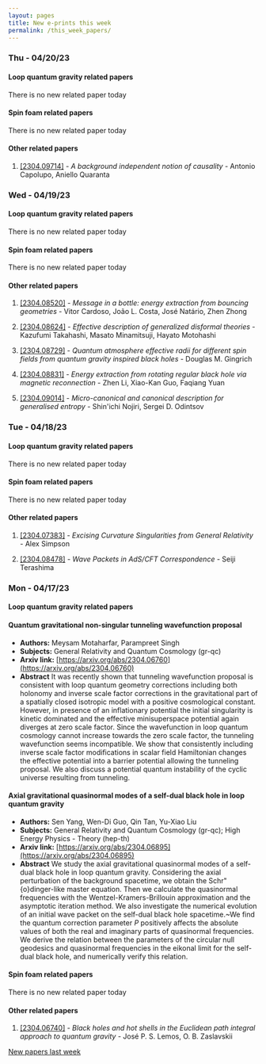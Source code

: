```yaml
---
layout: pages
title: New e-prints this week
permalink: /this_week_papers/
---
```




### Thu - 04/20/23

#### Loop quantum gravity related papers

There is no new related paper today 

#### Spin foam related papers

There is no new related paper today 



#### Other related papers

1. [[2304.09714]](https://arxiv.org/abs/2304.09714) - *A background independent notion of causality* - Antonio Capolupo, Aniello Quaranta



### Wed - 04/19/23

#### Loop quantum gravity related papers

There is no new related paper today 

#### Spin foam related papers

There is no new related paper today 



#### Other related papers

1. [[2304.08520]](https://arxiv.org/abs/2304.08520) - *Message in a bottle: energy extraction from bouncing geometries* - Vitor Cardoso, João L. Costa, José Natário, Zhen Zhong

1. [[2304.08624]](https://arxiv.org/abs/2304.08624) - *Effective description of generalized disformal theories* - Kazufumi Takahashi, Masato Minamitsuji, Hayato Motohashi

1. [[2304.08729]](https://arxiv.org/abs/2304.08729) - *Quantum atmosphere effective radii for different spin fields from  quantum gravity inspired black holes* - Douglas M. Gingrich

1. [[2304.08831]](https://arxiv.org/abs/2304.08831) - *Energy extraction from rotating regular black hole via magnetic  reconnection* - Zhen Li, Xiao-Kan Guo, Faqiang Yuan

1. [[2304.09014]](https://arxiv.org/abs/2304.09014) - *Micro-canonical and canonical description for generalised entropy* - Shin'ichi Nojiri, Sergei D. Odintsov



### Tue - 04/18/23

#### Loop quantum gravity related papers

There is no new related paper today 

#### Spin foam related papers

There is no new related paper today 



#### Other related papers

1. [[2304.07383]](https://arxiv.org/abs/2304.07383) - *Excising Curvature Singularities from General Relativity* - Alex Simpson

1. [[2304.08478]](https://arxiv.org/abs/2304.08478) - *Wave Packets in AdS/CFT Correspondence* - Seiji Terashima



### Mon - 04/17/23

#### Loop quantum gravity related papers

#### **Quantum gravitational non-singular tunneling wavefunction proposal**
 - **Authors:** Meysam Motaharfar, Parampreet Singh
 - **Subjects:** General Relativity and Quantum Cosmology (gr-qc)
 - **Arxiv link:** [https://arxiv.org/abs/2304.06760](https://arxiv.org/abs/2304.06760)
 - **Abstract**
 It was recently shown that tunneling wavefunction proposal is consistent with loop quantum geometry corrections including both holonomy and inverse scale factor corrections in the gravitational part of a spatially closed isotropic model with a positive cosmological constant. However, in presence of an inflationary potential the initial singularity is kinetic dominated and the effective minisuperspace potential again diverges at zero scale factor. Since the wavefunction in loop quantum cosmology cannot increase towards the zero scale factor, the tunneling wavefunction seems incompatible. We show that consistently including inverse scale factor modifications in scalar field Hamiltonian changes the effective potential into a barrier potential allowing the tunneling proposal. We also discuss a potential quantum instability of the cyclic universe resulting from tunneling. 

#### **Axial gravitational quasinormal modes of a self-dual black hole in loop  quantum gravity**
 - **Authors:** Sen Yang, Wen-Di Guo, Qin Tan, Yu-Xiao Liu
 - **Subjects:** General Relativity and Quantum Cosmology (gr-qc); High Energy Physics - Theory (hep-th)
 - **Arxiv link:** [https://arxiv.org/abs/2304.06895](https://arxiv.org/abs/2304.06895)
 - **Abstract**
 We study the axial gravitational quasinormal modes of a self-dual black hole in loop quantum gravity. Considering the axial perturbation of the background spacetime, we obtain the Schr\"{o}dinger-like master equation. Then we calculate the quasinormal frequencies with the Wentzel-Kramers-Brillouin approximation and the asymptotic iteration method. We also investigate the numerical evolution of an initial wave packet on the self-dual black hole spacetime.~We find the quantum correction parameter $P$ positively affects the absolute values of both the real and imaginary parts of quasinormal frequencies. We derive the relation between the parameters of the circular null geodesics and quasinormal frequencies in the eikonal limit for the self-dual black hole, and numerically verify this relation. 

#### Spin foam related papers

There is no new related paper today 



#### Other related papers

1. [[2304.06740]](https://arxiv.org/abs/2304.06740) - *Black holes and hot shells in the Euclidean path integral approach to  quantum gravity* - José P. S. Lemos, O. B. Zaslavskii






[New papers last week]({{site.url}}/archived/weekly/pre-prints/2023/04/17/archived_weekly_papers.html)